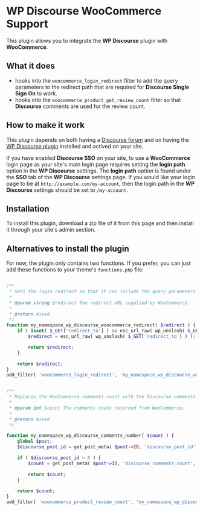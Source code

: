 # WP Discourse WooCommerce Support

This plugin allows you to integrate the **WP Discourse** plugin with **WooCommerce**.

## What it does

- hooks into the `woocommerce_login_redirect` filter to add the query parameters to the redirect path
that are required for **Discourse Single Sign On** to work.
- hooks into the `woocommerce_product_get_review_count` filter so that **Discourse** comments are used for
the review count.

## How to make it work

This plugin depends on both having a [Discourse forum](http://www.discourse.org/) and on having
the [WP Discourse plugin](https://github.com/discourse/wp-discourse) installed and actived on your site.

If you have enabled **Discourse SSO** on your site, to use a **WooCommerce** login
page as your site's main login page requires setting the **login path** option in the **WP Discourse**
settings. The **login path** option is found under the **SSO** tab of the **WP Discourse** settings page.
If you would like your login page to be at `http://example.com/my-account`, then the login path in the
**WP Discourse** settings should be set to `/my-account`.

## Installation

To install this plugin, download a zip file of it from this page and then install it through your
site's admin section.

## Alternatives to install the plugin

For now, the plugin only contains two functions. If you prefer, you can just add these functions to your
theme's `functions.php` file:

```php

/**
 * Sets the login redirect so that it can include the query parameters required for single sign on with Discourse.
 *
 * @param string $redirect The redirect URL supplied by WooCommerce.
 *
 * @return mixed
 */
function my_namespace_wp_discourse_woocommerce_redirect( $redirect ) {
	if ( isset( $_GET['redirect_to'] ) && esc_url_raw( wp_unslash( $_GET['redirect_to'] ) ) ) { // Input var okay.
		$redirect = esc_url_raw( wp_unslash( $_GET['redirect_to'] ) ); // Input var okay.

		return $redirect;
	}

	return $redirect;
}
add_filter( 'woocommerce_login_redirect', 'my_namespace_wp_discourse_woocommerce_redirect' );
```

```php

/**
 * Replaces the WooCommerce comments count with the Discourse comments count.
 *
 * @param int $count The comments count returned from WooCommerce.
 *
 * @return mixed
 */

function my_namespace_wp_discourse_comments_number( $count ) {
	global $post;
	$discourse_post_id = get_post_meta( $post->ID, 'discourse_post_id', true );

	if ( $discourse_post_id > 0 ) {
		$count = get_post_meta( $post->ID, 'discourse_comments_count', true );

		return $count;
	}

	return $count;
}
add_filter( 'woocommerce_product_review_count', 'my_namespace_wp_discourse_comments_number' );

```